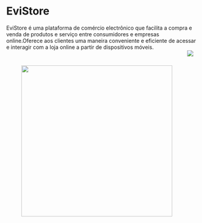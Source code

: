 # EviStore

EviStore é uma plataforma de comércio electrônico que facilita a compra e venda de produtos e serviço entre consumidores e empresas online.Oferece aos clientes uma maneira conveniente e eficiente de acessar e interagir com a loja online a partir de dispositivos móveis.
<di style="display: flex;">
  <img style="margin: 40px;" width="400px" src="https://dapm.evistore-ao.com/public/images/1.png"/>
  <img src="https://dapm.evistore-ao.com/public/images/2.png"/>
</div>
